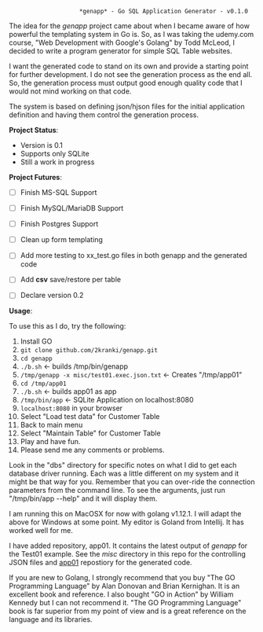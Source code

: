                         *genapp* - Go SQL Application Generator - v0.1.0

The idea for the *genapp* project came about when I became aware of how powerful the templating system in Go is.  So, as I was taking the udemy.com course, "Web Development with Google's Golang" by Todd McLeod, I decided to write a program generator for simple SQL Table websites.

I want the generated code to stand on its own and provide a starting
point for further development.  I do not see the generation process
as the end all. So, the generation process must output good enough
quality code that I would not mind working on that code.  

The system is based on defining json/hjson files for the initial application
definition and having them control the generation process.


**Project Status**:


* Version is 0.1
* Supports only SQLite
* Still a work in progress


**Project Futures**:


- [ ] Finish MS-SQL Support
- [ ] Finish MySQL/MariaDB Support
- [ ] Finish Postgres Support
- [ ] Clean up form templating
- [ ] Add more testing to xx_test.go files in both genapp and the generated code
- [ ] Add **csv** save/restore per table
- [ ] Declare version 0.2


**Usage**:


To use this as I do, try the following:
1. Install GO
2. `git clone github.com/2kranki/genapp.git`
3. `cd genapp`
4. `./b.sh`     <- builds /tmp/bin/genapp
5. `/tmp/genapp -x misc/test01.exec.json.txt` <- Creates "/tmp/app01"
6. `cd /tmp/app01`
7. `./b.sh`     <- builds app01 as app
8. `/tmp/bin/app`      <- SQLite Application on localhost:8080
9. `localhost:8080` in your browser
10. Select "Load test data" for Customer Table
11. Back to main menu
12. Select "Maintain Table" for Customer Table
13. Play and have fun.
14. Please send me any comments or problems.

Look in the "dbs" directory for specific notes on what I did to get each database driver running.  Each was
a little different on my system and it might be that way for you.  Remember that you can over-ride the 
connection parameters from the command line.  To see the arguments, just run "/tmp/bin/app --help" and it
will display them.

I am running this on MacOSX for now with golang v1.12.1.  I will adapt the above for Windows at some point.
My editor is Goland from Intellij.  It has worked well for me.

I have added repository, app01. It contains the latest output of *genapp* for the Test01
example.  See the *misc* directory in this repo for the controlling JSON files and 
[app01](https://github.com/2kranki/app01) repostiory for the generated  code.

If you are new to Golang, I strongly recommend that you buy "The GO Programming Language" by
Alan Donovan and Brian Kernighan.  It is an excellent book and reference.  I also bought "GO in Action" by William Kennedy but I can not recommend it.  "The GO Programming Language" book is far superior from my point of view and is a great reference on the language and its libraries.

